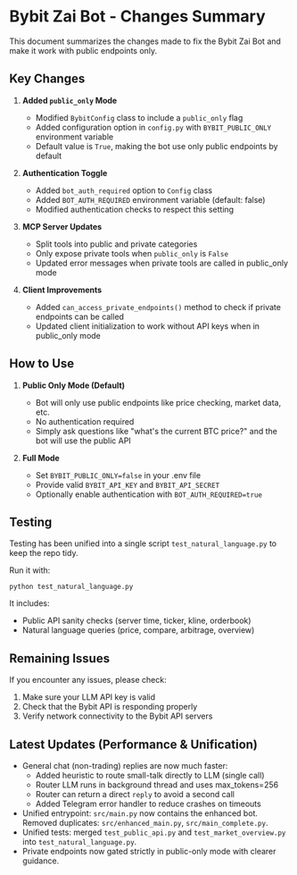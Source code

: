 # Bybit Zai Bot - Changes Summary

This document summarizes the changes made to fix the Bybit Zai Bot and make it work with public endpoints only.

## Key Changes

1. **Added `public_only` Mode**
   - Modified `BybitConfig` class to include a `public_only` flag
   - Added configuration option in `config.py` with `BYBIT_PUBLIC_ONLY` environment variable
   - Default value is `True`, making the bot use only public endpoints by default

2. **Authentication Toggle**
   - Added `bot_auth_required` option to `Config` class
   - Added `BOT_AUTH_REQUIRED` environment variable (default: false)
   - Modified authentication checks to respect this setting

3. **MCP Server Updates**
   - Split tools into public and private categories
   - Only expose private tools when `public_only` is `False`
   - Updated error messages when private tools are called in public_only mode

4. **Client Improvements**
   - Added `can_access_private_endpoints()` method to check if private endpoints can be called
   - Updated client initialization to work without API keys when in public_only mode

## How to Use

1. **Public Only Mode (Default)**
   - Bot will only use public endpoints like price checking, market data, etc.
   - No authentication required
   - Simply ask questions like "what's the current BTC price?" and the bot will use the public API

2. **Full Mode**
   - Set `BYBIT_PUBLIC_ONLY=false` in your .env file
   - Provide valid `BYBIT_API_KEY` and `BYBIT_API_SECRET`
   - Optionally enable authentication with `BOT_AUTH_REQUIRED=true`

## Testing

Testing has been unified into a single script `test_natural_language.py` to keep the repo tidy.

Run it with:
```
python test_natural_language.py
```
It includes:
- Public API sanity checks (server time, ticker, kline, orderbook)
- Natural language queries (price, compare, arbitrage, overview)

## Remaining Issues

If you encounter any issues, please check:
1. Make sure your LLM API key is valid
2. Check that the Bybit API is responding properly
3. Verify network connectivity to the Bybit API servers

## Latest Updates (Performance & Unification)

- General chat (non-trading) replies are now much faster:
  - Added heuristic to route small-talk directly to LLM (single call)
  - Router LLM runs in background thread and uses max_tokens=256
  - Router can return a direct `reply` to avoid a second call
  - Added Telegram error handler to reduce crashes on timeouts
- Unified entrypoint: `src/main.py` now contains the enhanced bot. Removed duplicates: `src/enhanced_main.py`, `src/main_complete.py`.
- Unified tests: merged `test_public_api.py` and `test_market_overview.py` into `test_natural_language.py`.
- Private endpoints now gated strictly in public-only mode with clearer guidance.
